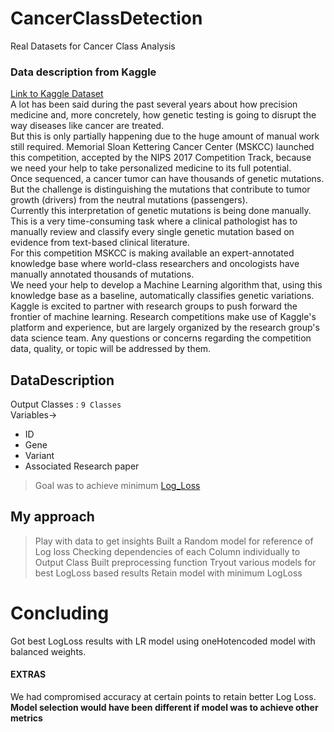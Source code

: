 # CancerClassDetection
Real Datasets for Cancer Class Analysis
### Data description from Kaggle
[Link to Kaggle Dataset](https://www.kaggle.com/c/msk-redefining-cancer-treatment)    
A lot has been said during the past several years about how precision medicine and, more concretely, how genetic testing is going to disrupt the way diseases like cancer are treated.  
But this is only partially happening due to the huge amount of manual work still required. Memorial Sloan Kettering Cancer Center (MSKCC) launched this competition, accepted by the NIPS 2017 Competition Track,  because we need your help to take personalized medicine to its full potential.  
Once sequenced, a cancer tumor can have thousands of genetic mutations. But the challenge is distinguishing the mutations that contribute to tumor growth (drivers) from the neutral mutations (passengers).  
Currently this interpretation of genetic mutations is being done manually. This is a very time-consuming task where a clinical pathologist has to manually review and classify every single genetic mutation based on evidence from text-based clinical literature.  
For this competition MSKCC is making available an expert-annotated knowledge base where world-class researchers and oncologists have manually annotated thousands of mutations.  
We need your help to develop a Machine Learning algorithm that, using this knowledge base as a baseline, automatically classifies genetic variations.  
Kaggle is excited to partner with research groups to push forward the frontier of machine learning. Research competitions make use of Kaggle's platform and experience, but are largely organized by the research group's data science team. Any questions or concerns regarding the competition data, quality, or topic will be addressed by them.  



## DataDescription
Output Classes : `9 Classes`  
Variables->
- ID
- Gene
- Variant
- Associated Research paper

> Goal was to achieve minimum [Log_Loss](https://scikit-learn.org/stable/modules/generated/sklearn.metrics.log_loss.html#:~:text=Log%20loss%2C%20aka%20logistic%20loss,for%20its%20training%20data%20y_true%20.)


## My approach
> Play with data to get insights
> Built a Random model for reference of Log loss
> Checking dependencies of each Column individually to Output Class
> Built preprocessing function
> Tryout various models for best LogLoss based results
> Retain model with minimum LogLoss 

# Concluding 
Got best LogLoss results with LR model using oneHotencoded model with balanced weights.

#### EXTRAS
We had compromised accuracy at certain points to retain better Log Loss.  
 **Model selection would have been different if model was to achieve other metrics** 










